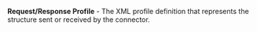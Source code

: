 **Request/Response Profile** - The XML profile definition that represents the structure sent or received by the connector.